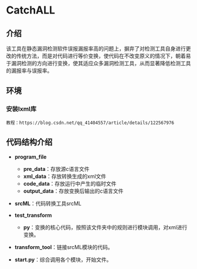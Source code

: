 # CatchALL

## 介绍

该工具在静态漏洞检测软件误报漏报率高的问题上，摒弃了对检测工具自身进行更改的传统方法，而是对代码进行等价变换，使代码在不改变原义的情况下，朝着易于漏洞检测的方向进行变换，使其适应众多漏洞检测工具，从而显著降低检测工具的漏报率与误报率。

## 环境

### 安装lxml库

    教程：https://blog.csdn.net/qq_41404557/article/details/122567976

### 

## 代码结构介绍

- **program_file**
  - **pre_data**：存放源c语言文件
  - **xml_data**：存放转换生成的xml文件
  - **code_data**：存放运行中产生的临时文件
  - **output_data**：存放变换后输出的c语言文件

- **srcML**：代码转换工具srcML
- **test_transform**
  - **py**：变换的核心代码，按照该文件夹中的规则进行模块调用，对xml进行变换。

- **transform_tool**：链接srcML模块的代码。

- **start.py**：综合调用各个模块，开始文件。
